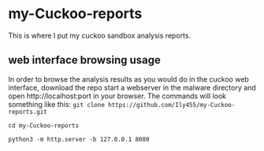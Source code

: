 # my-Cuckoo-reports
This is where I put my cuckoo sandbox analysis reports.

## web interface browsing usage
In order to browse the analysis results as you would do in the cuckoo web interface, download the repo start a webserver in the malware directory and open http://localhost:port in your browser.
The commands will look something like this:
`git clone https://github.com/Ily455/my-Cuckoo-reports.git`

`cd my-Cuckoo-reports`

`python3 -m http.server -b 127.0.0.1 8080`
